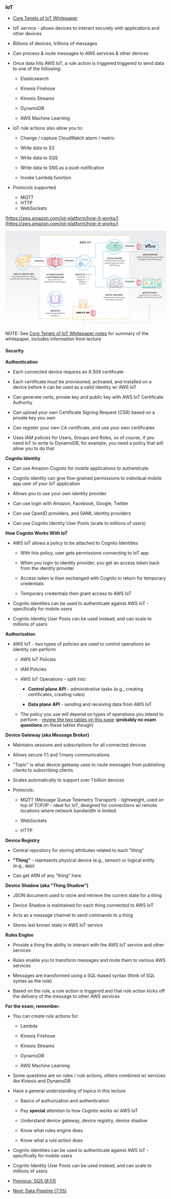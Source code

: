 ### IoT


* [Core Tenets of IoT Whitepaper](https://d0.awsstatic.com/whitepapers/core-tenets-of-iot1.pdf)

* IoT service - allows devices to interact securely with applications and other devices

* Billions of devices, trillions of messages

* Can process & route messages to AWS services & other devices

* Once data hits AWS IoT, a rule action is triggered triggered to send data to one of the following:

    * Elasticsearch

    * Kinesis Firehose

    * Kinesis Streams

    * DynamoDB

    * AWS Machine Learning

* IoT rule actions also allow you to:

    * Change / capture CloudWatch alarm / metric

    * Write data to S3

    * Write data to SQS

    * Write data to SNS as a push notification

    * Invoke Lambda function
    
    
* Protocols supported
    * MQTT
    * HTTP
    * WebSockets

[https://aws.amazon.com/iot-platform/how-it-works/](https://aws.amazon.com/iot-platform/how-it-works/)

![image_2.png](../images/domain1_2.png)

NOTE: See [Core Tenets of IoT Whitepaper notes](../Additional_Reading/1_Core_Tenets_of_IoT.md) for summary of the whitepaper, includes information from lecture

#### Security

**Authentication**

* Each connected device requires an X.509 certificate

* Each certificate must be provisioned, activated, and installed on a device before it can be used as a valid identity w/ AWS IoT

* Can generate certs, private key and public key with AWS IoT Certificate Authority

* Can upload your own Certificate Signing Request (CSR) based on a private key you own

* Can register your own CA certificate, and use your own certificates

* Uses IAM policies for Users, Groups and Roles, so of course, if you need IoT to write to DynamoDB, for example, you need a policy that will allow you to do that

**Cognito Identity**

* Can use Amazon Cognito for mobile applications to authenticate

* Cognito identity can give fine-grained permissions to individual mobile app user of your IoT application

* Allows you to use your own identity provider

* Can use login with Amazon, Facebook, Google, Twitter

* Can use OpenID providers, and SAML identity providers

* Can use Cognito Identity User Pools (scale to millions of users)

**How Cognito Works With IoT**

* AWS IoT allows a policy to be attached to Cognito Identities

    * With this policy, user gets permissions connecting to IoT app

    * When you login to identity provider, you get an access token back from the identity provider

    * Access token is then exchanged with Cognito in return for temporary credentials

    * Temporary credentials then grant access to AWS IoT

* Cognito identities can be used to authenticate against AWS IoT - specifically for mobile users

* Cognito Identity User Pools can be used instead, and can scale to millions of users

**Authorization**

* AWS IoT - two types of policies are used to control operations an identity can perform

    * AWS IoT Policies

    * IAM Policies

    * AWS IoT Operations - split into:

        * **Control plane API** - administrative tasks (e.g., creating certificates, creating rules)

        * **Data plane API** - sending and receiving data from AWS IoT

    * The policy you use will depend on types of operations you intend to perform - [review the two tables on this page](http://docs.aws.amazon.com/iot/latest/developerguide/authorization.html) (**probably no exam questions** on these tables though)

**Device Gateway (aka Message Broker)**

* Maintains sessions and subscriptions for all connected devices

* Allows secure 1:1 and 1:many communications

* "Topic" is what device gateway uses to route messages from publishing clients to subscribing clients

* Scales automatically to support over 1 billion devices

* Protocols:

    * MQTT (Message Queue Telemetry Transport) - lightweight, used on top of TCP/IP - ideal for IoT, designed for connections w/ remote locations where network bandwidth is limited 
    * WebSockets

    * HTTP


**Device Registry**

* Central repository for storing attributes related to each "thing"

* **"Thing"** - represents physical device (e.g., sensor) or logical entity (e.g., app)

* Can get ARN of any "thing" here

**Device Shadow (aka "Thing Shadow")**

* JSON document used to store and retrieve the current state for a thing

* Device Shadow is maintained for each thing connected to AWS IoT

* Acts as a message channel to send commands to a thing

* Stores last known state in AWS IoT service

**Rules Engine**

* Provide a thing the ability to interact with the AWS IoT service and other services

* Rules enable you to transform messages and route them to various AWS services

* Messages are transformed using a SQL-based syntax (think of SQL syntax as the rule)

* Based on the rule, a rule action is triggered and that rule action kicks off the delivery of the message to other AWS services

**For the exam, remember:**

* You can create rule actions for:

    * Lambda

    * Kinesis Firehose

    * Kinesis Streams

    * DynamoDB

    * AWS Machine Learning

* Some questions are on rules / rule actions, others combined w/ services like Kinesis and DynamoDB

* Have a general understanding of topics in this lecture

    * Basics of authorization and authentication

    * Pay **special** attention to how Cognito works w/ AWS IoT

    * Understand device gateway, device registry, device shadow

    * Know what rules engine does

    * Know what a rule action does

* Cognito identities can be used to authenticate against AWS IoT - specifically for mobile users

* Cognito Identity User Pools can be used instead, and can scale to millions of users


* [Previous: SQS (8:51)](SQS.md)
* [Next: Data Pipeline (7:55)](Data_Pipeline.md)
